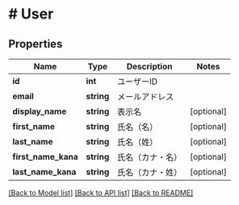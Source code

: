 # # User

## Properties

Name | Type | Description | Notes
------------ | ------------- | ------------- | -------------
**id** | **int** | ユーザーID |
**email** | **string** | メールアドレス |
**display_name** | **string** | 表示名 | [optional]
**first_name** | **string** | 氏名（名） | [optional]
**last_name** | **string** | 氏名（姓） | [optional]
**first_name_kana** | **string** | 氏名（カナ・名） | [optional]
**last_name_kana** | **string** | 氏名（カナ・姓） | [optional]

[[Back to Model list]](../../README.md#models) [[Back to API list]](../../README.md#endpoints) [[Back to README]](../../README.md)
